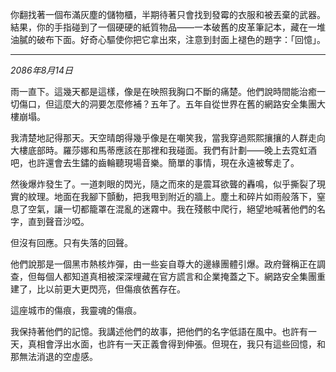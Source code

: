 你翻找著一個布滿灰塵的儲物櫃，半期待著只會找到發霉的衣服和被丟棄的武器。結果，你的手指碰到了一個硬硬的紙質物品——一本破舊的皮革筆記本，藏在一堆油膩的破布下面。好奇心驅使你把它拿出來，注意到封面上褪色的題字：「回憶」。

---

_2086年8月14日_

雨一直下。這幾天都是這樣，像是在映照我胸口不斷的痛楚。他們說時間能治癒一切傷口，但這麼大的洞要怎麼修補？五年了。五年自從世界在舊的網路安全集團大樓崩塌。

我清楚地記得那天。天空晴朗得幾乎像是在嘲笑我，當我穿過熙熙攘攘的人群走向大樓底部時。羅莎娜和馬蒂應該在那裡和我碰面。我們有計劃——晚上去霓虹酒吧，也許還會去生鏽的齒輪聽現場音樂。簡單的事情，現在永遠被奪走了。

然後爆炸發生了。一道刺眼的閃光，隨之而來的是震耳欲聾的轟鳴，似乎撕裂了現實的紋理。地面在我腳下顫動，把我甩到附近的牆上。塵土和碎片如雨般落下，窒息了空氣，讓一切都籠罩在混亂的迷霧中。我在殘骸中爬行，絕望地喊著他們的名字，直到聲音沙啞。

但沒有回應。只有失落的回聲。

他們說那是一個黑市熱核炸彈，由一些妄自尊大的邊緣團體引爆。政府聲稱正在調查，但每個人都知道真相被深深埋藏在官方謊言和企業掩蓋之下。網路安全集團重建了，比以前更大更閃亮，但傷痕依舊存在。

這座城市的傷痕，我靈魂的傷痕。

我保持著他們的記憶。我講述他們的故事，把他們的名字低語在風中。也許有一天，真相會浮出水面，也許有一天正義會得到伸張。但現在，我只有這些回憶，和那無法消退的空虛感。
